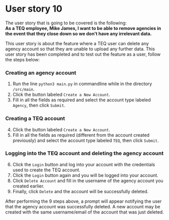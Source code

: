 # User story 10
The user story that is going to be covered is the following:  
**As a TEQ employee, Mike James, I want to be able to remove agencies in the event that they close down so we don’t have any irrelevant data.**


This user story is about the feature where a TEQ user can delete any agency account so that they are unable to upload any further data. This user story has been completed and to test out the feature as a user, follow the steps below:

### Creating an agency account
  1. Run the line `python3 main.py` in commandline while in the directory `/src/main`.
  2. Click the button labeled `Create a New Account`.
  3. Fill in all the fields as required and select the account type labeled `Agency`, then click `Submit`.

### Creating a TEQ account
  4. Click the button labeled `Create a New Account`.
  5. Fill in all the fields as required (different from the account created previously) and select the account type labeled `TEQ`, then click `Submit`.

### Logging into the TEQ account and deleting the agency account
  6. Click the `Login` button and log into your account with the credentials used to create the TEQ account.
  7. Click the `Login` button again and you will be logged into your account.
  8. Click `Delete Account` and fill in the username of the agency account you created earlier.
  9. Finally, click `Delete` and the account will be successfully deleted.

After performing the 9 steps above, a prompt will appear notifying the user that the agency account was successfully deleted. A new account may be created with the same username/email of the account that was just deleted.
